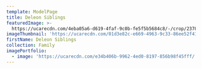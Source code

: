 ```yaml
---
template: ModelPage
title: Deleon Siblings
featuredImage: >-
  https://ucarecdn.com/4eba05a6-d619-4faf-9c0b-fe5f5b5684c8/-/crop/2378x906/0,406/-/preview/
imageThumbnail: 'https://ucarecdn.com/01d3e82c-e669-4963-9c33-86ee52f4199e/'
firstName: Deleon Siblings
collection: Family
imagePortfolio:
  - image: 'https://ucarecdn.com/e34b406b-9962-4ed0-8197-856b98f45fff/'
---
```


